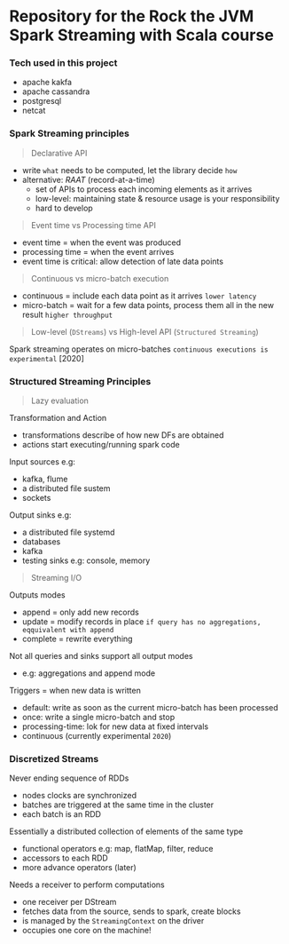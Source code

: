 # Repository for the Rock the JVM Spark Streaming with Scala course

### Tech used in this project

- apache kakfa
- apache cassandra
- postgresql
- netcat

### Spark Streaming principles

> Declarative API

- write `what` needs to be computed, let the library decide `how`
- alternative: *RAAT* (record-at-a-time)
  - set of APIs to process each incoming elements as it arrives
  - low-level: maintaining state & resource usage is your responsibility
  - hard to develop

> Event time vs Processing time API

- event time = when the event was produced
- processing time = when the event arrives
- event time is critical: allow detection of late data points

> Continuous vs micro-batch execution

- continuous = include each data point as it arrives `lower latency`
- micro-batch = wait for a few data points, process them all in the new result `higher throughput`

> Low-level (`DStreams`) vs High-level API (`Structured Streaming`)

Spark streaming operates on micro-batches
`continuous executions is experimental` [2020]

### Structured Streaming Principles

> Lazy evaluation

Transformation and Action

- transformations describe of how new DFs are obtained
- actions start executing/running spark code

Input sources e.g:

- kafka, flume
- a distributed file sustem
- sockets

Output sinks e.g:

- a distributed file systemd
- databases
- kafka
- testing sinks e.g: console, memory

> Streaming I/O

Outputs modes
- append = only add new records
- update = modify records in place `if query has no aggregations, eqquivalent with append`
- complete = rewrite everything

Not all queries and sinks support all output modes
- e.g: aggregations and append mode

Triggers = when new data is written
- default: write as soon as the current micro-batch has been processed
- once: write a single micro-batch and stop
- processing-time: lok for new data at fixed intervals
- continuous (currently experimental `2020`)


### Discretized Streams

Never ending sequence of RDDs
- nodes clocks are synchronized
- batches are triggered at the same time in the cluster
- each batch is an RDD

Essentially a distributed collection of elements of the same type
- functional operators e.g: map, flatMap, filter, reduce
- accessors to each RDD
- more advance operators (later)

Needs a receiver to perform computations
- one receiver per DStream
- fetches data  from  the source, sends to spark, create blocks
- is managed by the `StreamingContext` on the driver
- occupies one core on the machine!